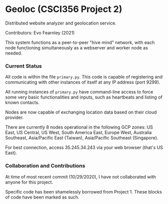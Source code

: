 # Geoloc (CSCI356 Project 2)

Distributed website analyzer and geolocation service.

Contributors: Evo Fearnley (2021)

This system functions as a peer-to-peer "hive mind" network, with each node functioning simultaneously as a webserver
and worker node as needed. 

### Current Status

All code is within the file `primary.py`. This code is capable of registering and communicating with other instances
of itself at any IP address (port 9299). 

All running instances of `primary.py` have command-line access to force some very basic functionalities and inputs,
such as heartbeats and listing of known contacts.

Nodes are now capable of exchanging location data based on their cloud provider.

There are currently 8 nodes operational in the following GCP zones: US East, US Central, US West, South America East,
Europe West, Australia Southeast, Asia/Pacific East (Taiwan), Asia/Pacific Southeast (Singapore).

For best connection, access 35.245.34.243 via your web browser (that's US East).

### Collaboration and Contributions

At time of most recent commit (10/29/2020), I have not collaborated with anyone for this project.

Specific code has been shamelessly borrowed from Project 1. These blocks of code have been marked as such.

